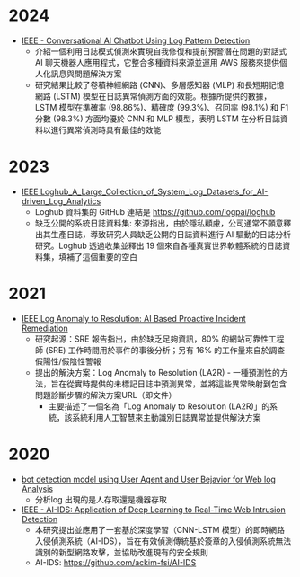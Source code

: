
# 2024

- [IEEE - Conversational AI Chatbot Using Log Pattern Detection](https://ieeexplore.ieee.org/abstract/document/10743373)
  - 介紹一個利用日誌模式偵測來實現自我修復和提前預警潛在問題的對話式 AI 聊天機器人應用程式，它整合多種資料來源並運用 AWS 服務來提供個人化訊息與問題解決方案
  - 研究結果比較了卷積神經網路 (CNN)、多層感知器 (MLP) 和長短期記憶網路 (LSTM) 模型在日誌異常偵測方面的效能。根據所提供的數據，LSTM 模型在準確率 (98.86%)、精確度 (99.3%)、召回率 (98.1%) 和 F1 分數 (98.3%) 方面均優於 CNN 和 MLP 模型，表明 LSTM 在分析日誌資料以進行異常偵測時具有最佳的效能

 




# 2023

- [IEEE Loghub_A_Large_Collection_of_System_Log_Datasets_for_AI-driven_Log_Analytics](https://ieeexplore.ieee.org/abstract/document/10301257)
  - Loghub 資料集的 GitHub 連結是 https://github.com/logpai/loghub
  - 缺乏公開的系統日誌資料集: 來源指出，由於隱私顧慮，公司通常不願意釋出其生產日誌，導致研究人員缺乏公開的日誌資料進行 AI 驅動的日誌分析研究。Loghub 透過收集並釋出 19 個來自各種真實世界軟體系統的日誌資料集，填補了這個重要的空白

# 2021
- [IEEE Log Anomaly to Resolution: AI Based Proactive Incident Remediation](https://ieeexplore.ieee.org/abstract/document/9678815)
  - 研究起源：SRE 報告指出，由於缺乏足夠資訊，80% 的網站可靠性工程師 (SRE) 工作時間用於事件的事後分析；另有 16% 的工作量來自於調查假陽性/假陰性警報
  - 提出的解決方案：Log Anomaly to Resolution (LA2R) - 一種預測性的方法，旨在從實時提供的未標記日誌中預測異常，並將這些異常映射到包含問題診斷步驟的解決方案URL（即文件）
    - 主要描述了一個名為「Log Anomaly to Resolution (LA2R)」的系統，該系統利用人工智慧來主動識別日誌異常並提供解決方案   


# 2020
- [bot detection model using User Agent and User Bejavior for Web log Analysis](https://pdf.sciencedirectassets.com/280203/1-s2.0-S1877050920X00147/1-s2.0-S1877050920320871/main.pdf?X-Amz-Security-Token=IQoJb3JpZ2luX2VjEIL%2F%2F%2F%2F%2F%2F%2F%2F%2F%2FwEaCXVzLWVhc3QtMSJIMEYCIQCxSH%2F5rRzAWkwgMb1LRLMLK%2FqFbZw%2BvxCC5BtB3XNEeQIhAMk%2BHgUqxDeqbn4GGSTZqZra7%2BCTg%2FSmtsHQ7AGKJvr%2BKrsFCMr%2F%2F%2F%2F%2F%2F%2F%2F%2F%2FwEQBRoMMDU5MDAzNTQ2ODY1IgzN1nhaa5ixMtCKvlgqjwXPyUaBF1w7bFu17REP6awQB36bSRBL4cw8p30YUI7BJjB8EUpl2RDpZI29WbxW47c69%2F3jNJjEo4Lp8OztsPoJjBBjFI7w4jnWRL1MKWtImsgWHcZ%2BobIYwTswDQjnrZ0FxOioZxeVQHka8kUiO%2BF29PVZEs7%2B3b4XtETstQsZ0pYL7SvXlLJpEYxQhAQjnoQx%2B8sQikp%2Be%2FlG2z5nRxXgO5Xvm2GmO2DCBu%2B8%2BS%2BjznhnUSC8njegn6cBqwgBdIrZhejy3aTMKr11oRJoA0ZvgHR%2Fi4FqoCyC3HmiqvPME3MbcCRsQexTvDqv9g0qCTn8%2FCuDX%2Bgwqpn0iOcVmiUFG9XZKKEIM2Sc%2BuEbA0LQygqOw%2FHjDwN4NK321tPkbi8kWNVXdLXCQW2T%2Ff%2FTDDBMTLrFX1fH0hScbqLEHQMJLpunfvbLn7pEOkO898tGfMWMZ0TNo90d4LnnbwDbX2aMrkmyu9RDJPHeQhHZKu3Rn6H2RDSH%2FyEPMrCjVT%2FWU2LLp%2FC7nnyRl5YOk%2FPWySoQNyiK5Cab5vsYfyMPCNPdMqJbExbXAwZKBW%2BZqPTb6Ks2ateTJe5S7uIoRCp%2Bhi0GYIkWEkkPl5irvV8azQ7tYZMBrcZVc9n3d4O%2FMIDuQF%2FZpBdJpiqF%2FQDXKoP%2BIjRKFnzlS0mP%2BE2z6GxnCibCQPdo0uHhVY7TjCIhF7OyyVTbC2HmNCe9lo0E11wxTNH0texrBwfRJyx52Tm79Go9uMQefhiZahUIJuyEmy4yI22UF7dJh378sgn5kqg88hj%2FNhLtOO4u3H7o2Xe99UPE%2BlSKsmBlRqwhlg%2FBij5XZhfwtAsIJnC157v8VzMR%2FOmAJq1KwuGgnZJH8OR2%2BQLMMMveyL4GOrABTDfPnH1Z1rTQhHstS9DE5Cb4D2FHEfoB5O61gEZt2c2UWRDZn5dxJthmygKmSo2oxwexsFF%2FCI6wZr8Ki2k6uDXU%2BTl%2FeSZeqb4SfFYnJoIiGjRaFjYu9hZGEYHcFfPEcdvQcR0pceuVMEyd2YgFDbCtJtsivqaFOQzIQYgdXojDJS9u%2BZDb8QfTDybxbkOVCEBuCxkdTaxbBz8jIbsuHZwDXZsO%2FIjVkVPCAQUKSoU%3D&X-Amz-Algorithm=AWS4-HMAC-SHA256&X-Amz-Date=20250313T020056Z&X-Amz-SignedHeaders=host&X-Amz-Expires=300&X-Amz-Credential=ASIAQ3PHCVTY2JYKJGVY%2F20250313%2Fus-east-1%2Fs3%2Faws4_request&X-Amz-Signature=7f36338d3dad6d2134d218cd19be878e0ca09683fed2d4d4cdf7590a6e9ce8c3&hash=98ebf10ae68677ebf430da2a99273b946ac071b80a721d4dc2749c3e9b803f82&host=68042c943591013ac2b2430a89b270f6af2c76d8dfd086a07176afe7c76c2c61&pii=S1877050920320871&tid=spdf-c36b18ac-47cc-4a30-8489-f4a55a621079&sid=ef0869ab260a0541960ba70-a1e7896da03fgxrqa&type=client&tsoh=d3d3LnNjaWVuY2VkaXJlY3QuY29t&rh=d3d3LnNjaWVuY2VkaXJlY3QuY29t&ua=0e11575206570451075300&rr=91f7f0c5de728421&cc=tw)
  - 分析log 出現的是人存取還是機器存取 
- [IEEE - AI-IDS: Application of Deep Learning to Real-Time Web Intrusion Detection](https://ieeexplore.ieee.org/abstract/document/9063416)
  - 本研究提出並應用了一套基於深度學習（CNN-LSTM 模型）的即時網路入侵偵測系統（AI-IDS），旨在有效偵測傳統基於簽章的入侵偵測系統無法識別的新型網路攻擊，並協助改進現有的安全規則
  - AI-IDS: https://github.com/ackim-fsi/AI-IDS 
